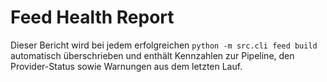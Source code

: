 # Feed Health Report

Dieser Bericht wird bei jedem erfolgreichen `python -m src.cli feed build`
automatisch überschrieben und enthält Kennzahlen zur Pipeline, den
Provider-Status sowie Warnungen aus dem letzten Lauf.
